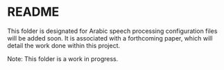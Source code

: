 # README

This folder is designated for Arabic speech processing configuration files will be added soon. It is associated with a forthcoming paper, which will detail the work done within this project.


Note: This folder is a work in progress. 